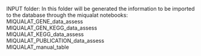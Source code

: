 INPUT folder:
In this folder will be generated the information to be imported to the database through the miqualat notebooks: <br>
MIQUALAT_GENE_data_assess <br>
MIQUALAT_GEN_KEGG_data_assess <br>
MIQUALAT_KEGG_data_assess <br>
MIQUALAT_PUBLICATION_data_assess <br>
MIQUALAT_manual_table <br>
